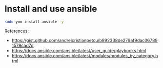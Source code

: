 # Install and use ansible

```bash
sudo yum install ansible -y
```

References:
- https://gist.github.com/andreicristianpetcu/b892338de279af9dac067891579cad7d
- https://docs.ansible.com/ansible/latest/user_guide/playbooks.html
- https://docs.ansible.com/ansible/latest/modules/modules_by_category.html
